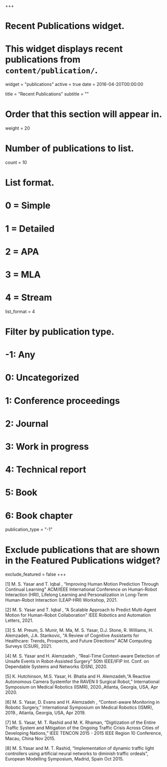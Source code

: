 +++
# Recent Publications widget.
# This widget displays recent publications from `content/publication/`.
widget = "publications"
active = true
date = 2016-04-20T00:00:00

title = "Recent Publications"
subtitle = ""

# Order that this section will appear in.
weight = 20

# Number of publications to list.
count = 10

# List format.
#   0 = Simple
#   1 = Detailed
#   2 = APA
#   3 = MLA
#   4 = Stream
list_format = 4

# Filter by publication type.
# -1: Any
#  0: Uncategorized
#  1: Conference proceedings
#  2: Journal
#  3: Work in progress
#  4: Technical report
#  5: Book
#  6: Book chapter
publication_type = "-1"

# Exclude publications that are shown in the Featured Publications widget?
exclude_featured = false
+++

[1] M. S. Yasar and T. Iqbal , “Improving Human Motion Prediction Through Continual Learning" ACM/IEEE International Conference on Human-Robot Interaction (HRI), Lifelong Learning and Personalization in Long-Term Human-Robot Interaction (LEAP-HRI) Workshop, 2021. <br />

[2] M. S. Yasar and T. Iqbal , “A Scalable Approach to Predict Multi-Agent Motion for Human-Robot Collaboration" IEEE Robotics and Automation Letters, 2021. <br />

[3] S. M. Preum, S. Munir, M. Ma, M. S. Yasar, D.J. Stone, R. Williams, H. Alemzadeh, J.A. Stankovic, "A Review of Cognitive Assistants for Healthcare: Trends, Prospects, and Future Directions” ACM Computing Surveys (CSUR), 2021. <br />

[4] M. S. Yasar and H. Alemzadeh , “Real-Time Context-aware Detection of Unsafe Events in Robot-Assisted Surgery" 50th IEEE/IFIP Int. Conf. on Dependable Systems and Networks (DSN), 2020. <br />

[5] K. Hutchinson, M.S. Yasar, H. Bhatia and H. Alemzadeh,“A Reactive Autonomous Camera Systemfor the RAVEN II Surgical Robot,” International Symposium on Medical Robotics (ISMR), 2020.,Atlanta, Georgia, USA, Apr 2020.

[6] M. S. Yasar, D. Evans and H. Alemzadeh , “Context-aware Monitoring in Robotic Surgery,”  International Symposium on Medical Robotics (ISMR), 2019., Atlanta, Georgia, USA, Apr 2019. <br />

[7] M. S. Yasar, M. T. Rashid and M. K. Rhaman, “Digitization of the Entire Traffic System and Mitigation of the Ongoing Traffic Crisis Across Cities of Developing Nations,” IEEE TENCON 2015 - 2015 IEEE Region 10 Conference, Macau, China Nov 2015. <br />

[8] M. S.Yasar and M. T. Rashid, “Implementation of dynamic traffic light controllers using artificial neural networks to diminish traffic ordeals”, European Modelling Symposium, Madrid, Spain Oct 2015. <br />
